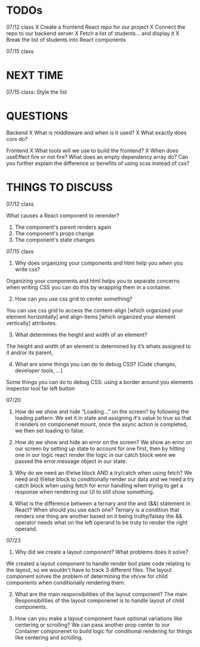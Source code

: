 # TODOs

07/12 class
X Create a frontend React repo for our project
X Connect the repo to our backend server
X Fetch a list of students... and display it
X Break the list of students into React components

07/15 class

# NEXT TIME

07/15 class: Style the list

# QUESTIONS

Backend
X What is middleware and when is it used?
X What exactly does cors do?

Frontend
X What tools will we use to build the frontend?
X When does useEffect fire or not fire? What does an empty dependency array do?
Can you further explain the difference or benefits of using scss instead of css?

# THINGS TO DISCUSS

07/12 class

What causes a React component to rerender?

1. The component's parent renders again
2. The component's props change
3. The component's state changes

07/15 class

1. Why does organizing your components and html help you when you write css?

Organizing your components and html helps you to separate concerns when writing CSS you can do this by wrapping them in a container.

2. How can you use css grid to center something?

You can use css grid to access the content-align [which organized your element horizontally] and align-items [which organized your element vertically] attributes.

3. What determines the height and width of an element?

The height and width of an element is determined by it’s whats assigned to it and/or its parent,

4. What are some things you can do to debug CSS? (Code changes, developer tools, …)

Some things you can do to debug CSS:
using a border around you elements
inspector tool far left button

07/20

1. How do we show and hide “Loading...” on the screen? by following the loading pattern: We set it in state and assigning it's value to true so that it renders on componenet mount, once the async action is completed, we then set loading to false.

2. How do we show and hide an error on the screen? We show an error on our screen by setting up state to account for one first, then by hitting one in our logic react render the logic in our catch block were we passed the error.message object in our state.

3. Why do we need an if/else block AND a try/catch when using fetch? We need and if/else block to conditionally render our data and we need a try catch block when using fetch for error handling when trying to get a response when rendering our UI to still show something.

4. What is the difference between a ternary and the and (&&) statement in React? When should you use each one?
   Ternary is a condition that renders one thing are another based on it being truthy/falsey the && operator needs what on the left operand to be truty to render the right operand.

07/23

1. Why did we create a layout component? What problems does it solve?

We created a layout component to handle render boil plate code relating to the layout, so we wouldn't have to track 3 different files. The layout component solves the problem of determining the vh/vw for child components when conditionally rendering them.

2. What are the main responsibilities of the layout component? The main Responsibilities of the layout componenet is to handle layout of child components.

3. How can you make a layout component have optional variations like centering or scrolling? We can pass another prop center to our Container componenet to build logic for conditional rendering for things like centering and scrolling.
